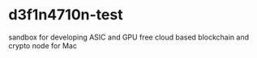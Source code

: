# d3f1n4710n-test
sandbox for developing ASIC and GPU free cloud based blockchain and crypto node for Mac
